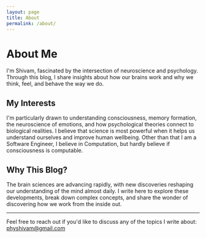 ```yaml
---
layout: page
title: About
permalink: /about/
---
```


# About Me

I'm Shivam, fascinated by the intersection of neuroscience and psychology. Through this blog, I share insights about how our brains work and why we think, feel, and behave the way we do.

## My Interests

I'm particularly drawn to understanding consciousness, memory formation, the neuroscience of emotions, and how psychological theories connect to biological realities. I believe that science is most powerful when it helps us understand ourselves and improve human wellbeing. Other than that I am a Software Engineer, I believe in Computation, but hardly believe if consciousness is computable.

## Why This Blog?

The brain sciences are advancing rapidly, with new discoveries reshaping our understanding of the mind almost daily. I write here to explore these developments, break down complex concepts, and share the wonder of discovering how we work from the inside out.

---

Feel free to reach out if you'd like to discuss any of the topics I write about: [physhivam@gmail.com](mailto:physhivam@gmail.com)
